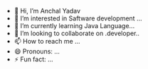 - 👋 Hi, I’m Anchal Yadav
- 👀 I’m interested in Saftware development ...
- 🌱 I’m currently learning Java Language...
- 💞️ I’m looking to collaborate on .developer..
- 📫 How to reach me ...
- 😄 Pronouns: ...
- ⚡ Fun fact: ...

<!---
8887-anchal/8887-anchal is a ✨ special ✨ repository because its `README.md` (this file) appears on your GitHub profile.
You can click the Preview link to take a look at your changes.
--->
